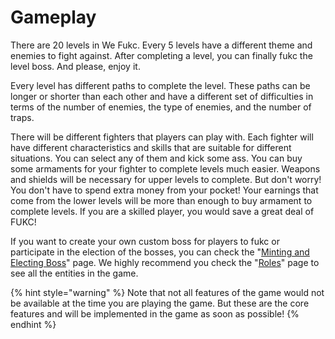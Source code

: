 # Gameplay

There are 20 levels in We Fukc. Every 5 levels have a different theme and enemies to fight against. After completing a level, you can finally fukc the level boss. And please, enjoy it.

Every level has different paths to complete the level. These paths can be longer or shorter than each other and have a different set of difficulties in terms of the number of enemies, the type of enemies, and the number of traps.

There will be different fighters that players can play with. Each fighter will have different characteristics and skills that are suitable for different situations. You can select any of them and kick some ass. You can buy some armaments for your fighter to complete levels much easier. Weapons and shields will be necessary for upper levels to complete. But don't worry! You don't have to spend extra money from your pocket! Your earnings that come from the lower levels will be more than enough to buy armament to complete levels. If you are a skilled player, you would save a great deal of FUKC!

If you want to create your own custom boss for players to fukc or participate in the election of the bosses, you can check the "[Minting and Electing Boss](tokenomics/minting-and-electing-boss.md)" page. We highly recommend you check the "[Roles](roles.md)" page to see all the entities in the game.

{% hint style="warning" %}
Note that not all features of the game would not be available at the time you are playing the game. But these are the core features and will be implemented in the game as soon as possible!
{% endhint %}
